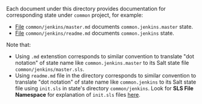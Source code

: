 
Each document under this directory provides documentation for corresponding
state under `common` project, for example:
* [File](docs/projects/common/states/common/jenkins/master.md) `common/jenkins/master.md` documents `common.jenkins.master` state.
* [File](docs/projects/common/states/common/jenkins/readme.md) `common/jenkins/readme.md` documents `common.jenkins` state.

Note that:
* Using `.md` extenstion corresponds to similar convention to translate "dot notation" of state name like `common.jenkins.master` to its Salt state file `common/jenkins/master.sls`.
* Using `readme.md` file in the directory corresponds to similar convention to translate "dot notation" of state name like `common.jenkins` to its Salt state file using `init.sls` in state's directory `common/jenkins`. Look for **SLS File Namespace** for explanation of `init.sls` files [here](http://docs.saltstack.com/en/latest/topics/tutorials/states_pt1.html).

